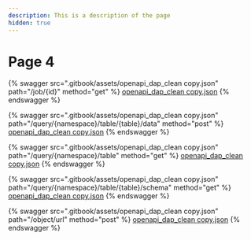 ```yaml
---
description: This is a description of the page
hidden: true
---
```


# Page 4

{% swagger src=".gitbook/assets/openapi_dap_clean copy.json" path="/job/{id}" method="get" %}
[openapi_dap_clean copy.json](<.gitbook/assets/openapi_dap_clean copy.json>)
{% endswagger %}

{% swagger src=".gitbook/assets/openapi_dap_clean copy.json" path="/query/{namespace}/table/{table}/data" method="post" %}
[openapi_dap_clean copy.json](<.gitbook/assets/openapi_dap_clean copy.json>)
{% endswagger %}

{% swagger src=".gitbook/assets/openapi_dap_clean copy.json" path="/query/{namespace}/table" method="get" %}
[openapi_dap_clean copy.json](<.gitbook/assets/openapi_dap_clean copy.json>)
{% endswagger %}

{% swagger src=".gitbook/assets/openapi_dap_clean copy.json" path="/query/{namespace}/table/{table}/schema" method="get" %}
[openapi_dap_clean copy.json](<.gitbook/assets/openapi_dap_clean copy.json>)
{% endswagger %}

{% swagger src=".gitbook/assets/openapi_dap_clean copy.json" path="/object/url" method="post" %}
[openapi_dap_clean copy.json](<.gitbook/assets/openapi_dap_clean copy.json>)
{% endswagger %}

